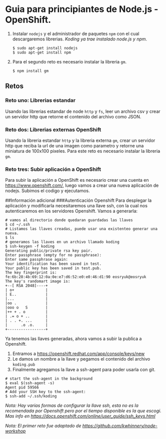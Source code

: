 # Guia para principiantes de Node.js - OpenShift.



1. Instalar `nodejs` y el administrador de paquetes `npm` con el cual descargaremos librerias. *Koding ya trae instalado node.js y npm*.
    ```
	$ sudo apt-get install nodejs
	$ sudo apt-get install npm
	```
2. Para el segundo reto es necesario instalar la libreria `gm`.
    ```
	$ npm install gm
    ```
## Retos

### Reto uno: Librerias estandar
Usando las librerias estandar de node `http` y `fs`, leer un archivo csv y crear un servidor http que retorne el contenido del archivo como JSON.

### Reto dos: Librerias externas OpenShift
Usando la libreria estandar `http` y la libreria externa `gm`, crear un servidor http que reciba la url de una imagen como parametro y retorne una miniatura de 100x100 pixeles. Para este reto es necesario instalar la libreria `gm`.

### Reto tres: Subir aplicación a OpenShift
Para subir la aplicación a OpenShift es necesario crear una cuenta en https://www.openshift.com/, luego vamos a crear una nueva aplicación de nodejs.
Subimos el codigo y ejecutamos.

##Información adicional
###Autenticación Openshift
Para desplegar la aplicación y modificarla necesitaremos una llave ssh, con la cual nos autenticaremos en los servidores Openshift. Vamos a generarla:
```
# vamos al directorio donde quedaran guardadas las llaves
$ cd ~/.ssh
# Listamos las llaves creadas, puede usar una existenteo generar una nueva.
$ ls
# generamos las llaves en un archivo llamado koding
$ ssh-keygen -f koding
Generating public/private rsa key pair.
Enter passphrase (empty for no passphrase):
Enter same passphrase again:
Your identification has been saved in test.
Your public key has been saved in test.pub.
The key fingerprint is:
fe:6b:28:4b:69:12:0a:0e:e7:d6:52:e0:e0:46:d1:90 eosryuk@eosryuk
The key's randomart image is:
+--[ RSA 2048]----+
| o+              |
| E..             |
|...              |
|oo .             |
|ooo o   S        |
|++ + . o         |
| .= o + ..       |
| . . +. ...      |
|      .o .o.     |
+-----------------+

```

Ya tenemos las llaves generadas, ahora vamos a subir la publica a Openshift.

1. Entramos a https://openshift.redhat.com/app/console/keys/new
2. Le damos un nombre a la llave y pegamos el contenido del archivo `koding.pub`
3. Finalmente agregamos la llave a ssh-agent para poder usarla con git.


```
# start the ssh-agent in the background
$ eval $(ssh-agent -s)
Agent pid 59566
# Add your SSH key to the ssh-agent:
$ ssh-add ~/.ssh/koding
```
*Nota: Hay varias formas de configurar la llave ssh, esta no es la recomendada por Openshift pero por el tiempo disponible es la que escogi. Mas info en https://docs.openshift.com/online/user_guide/ssh_keys.html*

*Nota: El primer reto fue adaptado de https://github.com/kwhinnery/node-workshop*